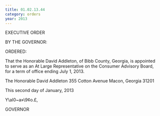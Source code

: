 ```yaml
---
title: 01.02.13.44
category: orders
year: 2013
---
```

 

EXECUTIVE ORDER

BY THE GOVERNOR:

ORDERED:

That the Honorable David Addleton, of Bibb County, Georgia, is
appointed to serve as an At Large Representative on the Consumer
Advisory Board, for a term of office ending July 1, 2013.

The Honorable David Addleton
355 Cotton Avenue
Macon, Georgia 31201

This second day of January, 2013

Y\aI0~a»\9¢o.£,

GOVERNOR

